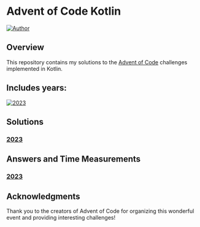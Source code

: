 # Advent of Code Kotlin


[![Author](https://img.shields.io/badge/Author-Mathias%20Are-darkblue)](https://github.com/mathiasare)

## Overview

This repository contains my solutions to the [Advent of Code](https://adventofcode.com/) challenges implemented in Kotlin.

## Includes years:

[![2023](https://img.shields.io/badge/Advent%20of%20Code-2023-brightgreen)](https://adventofcode.com/2023)

## Solutions
### [2023](./src/main/kotlin/y2023)

## Answers and Time Measurements
### [2023](./src/main/resources/results)

## Acknowledgments
Thank you to the creators of Advent of Code for organizing this wonderful event and providing interesting challenges!